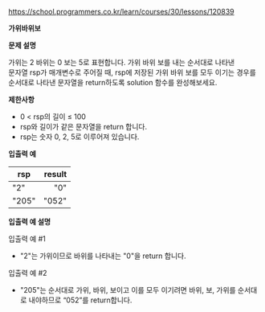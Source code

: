 https://school.programmers.co.kr/learn/courses/30/lessons/120839

**가위바위보**

**문제 설명**

가위는 2 바위는 0 보는 5로 표현합니다. 가위 바위 보를 내는 순서대로 나타낸 <br> 
문자열 rsp가 매개변수로 주어질 때, rsp에 저장된 가위 바위 보를 모두 이기는 경우를 <br> 
순서대로 나타낸 문자열을 return하도록 solution 함수를 완성해보세요.

**제한사항**

- 0 < rsp의 길이 ≤ 100
- rsp와 길이가 같은 문자열을 return 합니다.
- rsp는 숫자 0, 2, 5로 이루어져 있습니다.

**입출력 예**

| rsp   | 	result |
|-------|--------:|
| "2"   |    	"0" |
| "205" |  	"052" |

**입출력 예 설명**

입출력 예 #1

- "2"는 가위이므로 바위를 나타내는 "0"을 return 합니다.

입출력 예 #2

- "205"는 순서대로 가위, 바위, 보이고 이를 모두 이기려면 바위, 보, 가위를 순서대로 내야하므로 “052”를 return합니다.